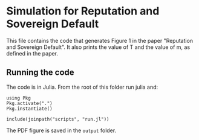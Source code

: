 # Simulation for Reputation and Sovereign Default 

This file contains the code that generates Figure 1 in the paper "Reputation and 
Sovereign Default". It also prints the value of T and the value of m, as defined 
in the paper. 

## Running the code 

The code is in Julia. From the root of this folder run julia and: 

    using Pkg
    Pkg.activate(".")
    Pkg.instantiate()

    include(joinpath("scripts", "run.jl"))

The PDF figure is saved in the `output` folder. 

